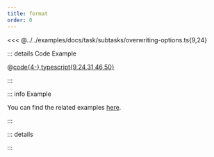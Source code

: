 ```yaml
---
title: format
order: 0
---
```


<!-- more -->

<!-- included code snippet -->

<<< @../../examples/docs/task/subtasks/overwriting-options.ts{9,24}

<!-- collapsed code snippet-->

::: details <CodeExampleIcon /> Code Example

@[code{4-} typescript{9,24,31,46,50}](../../examples/docs/task/subtasks/overwriting-options.ts)

:::

<!-- examples banner -->

::: info Example

You can find the related examples [here](https://github.com/listr2/listr2/tree/master/examples/subtasks.example.ts).

:::

<!-- github issue -->

<GithubIssue :issue="257" />

<!-- version released -->

<Version version="v3.0.0+" />

<!-- include details -->

::: details

<!-- @include: ../api/listr2/interfaces/ListrDefaultRendererOptions.md{156-186} -->

:::
